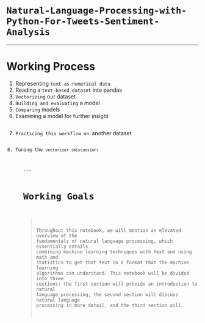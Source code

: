 <h1><code>Natural-Language-Processing-with-Python-For-Tweets-Sentiment-Analysis</code></h1>

***

# Working Process

<ol>
      <li>Representing <code>text as numerical data</code></li>
      <li>Reading a <code>text-based dataset</code> into pandas</li>
      <li><code>Vectorizing</code> our dataset</li>
      <li><code>Building and evaluating</code> a model</li>
      <li><code>Comparing</code> models</li>
      <li>Examining a model for </code>further insight<code></li>
      <li>Practicing this workflow on </code>another dataset<code></li>
      <li>Tuning the <code>vectorizer (discussion)</code></li>
<ol>
---

# Working Goals
> Throughout this notebook, we will mention an elevated overview of the fundamentals of natural language processing, which essentially entails combining machine learning techniques with text and using math and statistics to get that text in a format that the machine learning algorithms can understand. This notebook will be divided into three sections: the first section will provide an introduction to natural language processing, the second section will discuss natural language processing in more detail, and the third section will.
